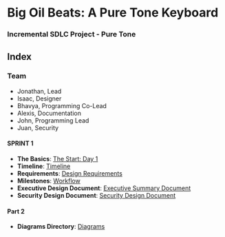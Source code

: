 # Big Oil Beats: A Pure Tone Keyboard
### Incremental SDLC Project - Pure Tone 

## Index
### Team
- Jonathan, Lead
- Isaac, Designer
- Bhavya, Programming Co-Lead
- Alexis, Documentation
- John, Programming Lead
- Juan, Security
  
#### SPRINT 1
- **The Basics**:  [The Start: Day 1](https://github.com/JGPerks/Pure-Tone/blob/eb7ab7163cbee6d4977899e5035022727306a3c7/DOCUMENTATION%20/Sprint%201%20Uploads/WhiteboardPlan4-22.jpg) <br>
- **Timeline**:  [Timeline](https://github.com/JGPerks/Pure-Tone/blob/a0a6a8e8bd5c6dd491517dba660b6ea7ab47194a/DOCUMENTATION%20/Sprint%201%20Uploads/IncrementalTimeline.pdf) <br>
- **Requirements**:  [Design Requirements](https://github.com/JGPerks/Pure-Tone/blob/eb7ab7163cbee6d4977899e5035022727306a3c7/DESIGN%20/Initial%20design%20concept.md) <br>
- **Milestones**:  [Workflow]()
- **Executive Design Document**:  [Executive Summary Document](https://github.com/JGPerks/Pure-Tone/blob/eb7ab7163cbee6d4977899e5035022727306a3c7/DOCUMENTATION%20/Sprint%201%20/Executive%20Summary.md) <br>
- **Security Design Document**:  [Security Design Document]() <br>

#### Part 2
- **Diagrams Directory**:  [Diagrams]() <br>
